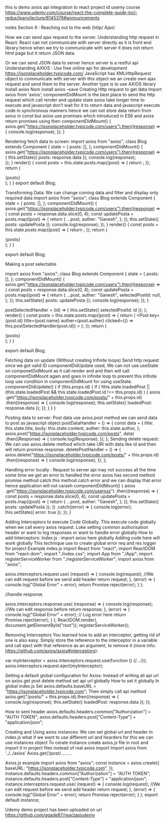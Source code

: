 this is demo axios api integration to react project id usemy course 
https://www.udemy.com/course/react-the-complete-guide-incl-redux/learn/lecture/8145376#announcements

notes
Section 9 : Reaching out to the web (http/ Ajax)

How we can send ajax request to the server.
Understanding http request in React:
React can not communicate with server directly as it is front end library hence when we try to communicate with server it does not return html page but it return JSON data.
 
Or we can send JSON data to server hence server is a restful api
Understanding AXIOS :
Use free online api for development 
https://jsonplaceholder.typicode.com/
JavaScript has XMLHttpRequest object to communicate with server with this object we an create own ajax request and send them to the server.
Another type is to use AXIOS library
Install axios
Nom install axios –save
Creating Http request to get data
Import axios from ‘axios’;
componentDidMount is the best place to send the http request which call render and update state
axios take longer time to execute and javascript don’t wait for it to return data and javascript execute code in synchronous manners hence we can not store data return from axios in const but  axios use promises which introduced in ES6 
and axios return promises using then 
componentDidMount() {
    axios.get("https://jsonplaceholder.typicode.com/users").then((response) => {
      console.log(response);
    });
  }

Rendering fetch data to screen:
import axios from "axios";
class Blog extends Component {
  state = {
    posts: [],
  };
  componentDidMount() {
    axios.get("https://jsonplaceholder.typicode.com/users").then((response) => {
      this.setState({ posts: response.data });
      console.log(response);	
    });
  }
  render() {
    const posts = this.state.posts.map((post) => {
      return <Post key={post.id} title={post.name}></Post>;
    });
    return (
      <div>
        {posts} 
      </div>
    );
  }
}
export default Blog;

Transforming Data:
We can change coming data and filter and display only required data
import axios from "axios";
class Blog extends Component {
  state = {
    posts: [],
  };
  componentDidMount() {
    axios.get("https://jsonplaceholder.typicode.com/users").then((response) => {
      const posts = response.data.slice(0, 4);
      const updatePosta = posts.map((post) => {
        return {
          ...post,
          auther: "Ganesh",
        };
      });
      this.setState({ posts: updatePosta });
      console.log(response);
    });
  }
  render() {
    const posts = this.state.posts.map((post) => {
      return <Post key={post.id} title={post.name} auther={post.auther}></Post>;
    });
    return (
      <div>
       {posts} 
      </div>
    );
  }
}

export default Blog;

Making a post selectable

import axios from "axios";
class Blog extends Component {
  state = {
    posts: [],
  };
  componentDidMount() {
    axios.get("https://jsonplaceholder.typicode.com/users").then((response) => {
      const posts = response.data.slice(0, 4);
      const updatePosta = posts.map((post) => {
        return {
          ...post,
          auther: "Ganesh",
          selectedPostId: null,
        };
      });
      this.setState({ posts: updatePosta });
      console.log(response);
    });
  }

  postSelectedHandler = (id) => {
    this.setState({ selectedPostId: id });
  };
  render() {
    const posts = this.state.posts.map((post) => {
      return (
        <Post
          key={post.id}
          title={post.name}
          auther={post.auther}
          clicked={() => this.postSelectedHandler(post.id)}
        ></Post>
      );
    });
    return (
      <div>
        <section className="Posts">{posts}</section>
        <section>
          <FullPost id={this.state.selectedPostId} />
        </section>
        <section>
          <NewPost />
        </section>
      </div>
    );
  }
}

export default Blog;

Fetching data on update (Without creating Infinite loops)
Send http request once we got valid ID componentDidUpdate used,
We can not use useState on componetDidMount as it call render and and then will call componentDidMount again and goes in infinite loop to prevent this infinite loop use condition in componentDidMount for using useState.
componentDidUpdate() {
    if (this.props.id) {
      if (
        !this.state.loadedPost ||
        (this.state.loadedPost && this.state.loadedPost.id !== this.props.id)
      ) {
        axios
          .get("https://jsonplaceholder.typicode.com/posts/" + this.props.id)
          .then((response) => {
            console.log(response);
            this.setState({ loadedPost: response.data });
          });
      }
    }
  }

Posting data to server:
Post data use axios.post method we can send data to post as javascript object
postDataHandler = () => {
    const data = {
      title: this.state.title,
      body: this.state.content,
      auther: this.state.author,
    };
    axios.post("https://jsonplaceholder.typicode.com/posts", data)
      .then((Response) => {
        console.log(Response);
      });
  };
Sending delete request:
We can use axios.delete method which take URl with data like id and then will return promise response.
  deletePostHandler = () => {
    axios.delete("https://jsonplaceholder.typicode.com/posts/" + this.props.id)
      .then((response) => {
        console.log(response);
      });
  };

Handling error locally :
Request to server api may not success all the time some time we get an error to handled the error axios has second method promise method catch this method catch error and we can display that error hence application will not carash 
componentDidMount() {
    axios
      .get("https://jsonplaceholder.typicode.com/usersss")
      .then((response) => {
        const posts = response.data.slice(0, 4);
        const updatePosta = posts.map((post) => {
          return {
            ...post,
            auther: "Ganesh",
          };
        });
        this.setState({ posts: updatePosta });
      })
      .catch((error) => {
        console.log(error);
        this.setState({ error: true });
      });
  }

Adding Interceptors to execute Code Globally.
This execute code globally when we call every axios request. Loke setting common authorisation header or want to log responses or want to handle error globally 
How to add Interceptors:
Index.js : import axios here globally 
Adding code here will work globally 
This technique use to create global error req and res logger for project
Example index.js
import React from "react";
import ReactDOM from "react-dom";
import "./index.css";
import App from "./App";
import registerServiceWorker from "./registerServiceWorker";
import axios from "axios";

axios.interceptors.request.use(
  (request) => {
    console.log(request);
    //We can edit request before we send add header
    return request;
  },
  (error) => {
    console.log("Global Error" + error);
    return Promise.reject(error);
  }
);

//handle response

axios.interceptors.response.use(
  (response) => {
    console.log(response);
    //We can edit response before
    return response;
  },
  (error) => {
    console.log("Global Error" + error); // Log error here
    return Promise.reject(error);
  }
);
ReactDOM.render(<App />, document.getElementById("root"));
registerServiceWorker();

Removing Interceptors
You learned how to add an interceptor, getting rid of one is also easy. Simply store the reference to the interceptor in a variable and call eject  with that reference as an argument, to remove it (more info: https://github.com/axios/axios#interceptors):

var myInterceptor = axios.interceptors.request.use(function () {/*...*/});
axios.interceptors.request.eject(myInterceptor);

Setting a default global configuration for Axios:
Instead of writing all api url on axios get post delete method set api url globally
How to set it globally 
In global index.js
Set
axios.defaults.baseURL = "https://jsonplaceholder.typicode.com";
Then simply call api method
  axios.get("/posts/" + this.props.id).then((response) => {
          console.log(response);
          this.setState({ loadedPost: response.data });
        });

How to sent header 
axios.defaults.headers.common["Authorization"] = "AUTH TOKEN";
axios.defaults.headers.post["Content-Type"] = "application/json";

Creating and Using axios instances:
We can set global url and header In index.js what if we want to use different url and hearders for this we can use instances object
To cerate instance create axios.js file in root and import it in project files instead of real axios import 
Import axios from ‘../../axios’
Axios.get(‘/post/………

Axios.js example
import axios from "axios";
const instance = axios.create({
  baseURL: "https://jsonplaceholder.typicode.com",
});
instance.defaults.headers.common["Authorization"] = "AUTH TOKEN";
instance.defaults.headers.post["Content-Type"] = "application/json";
instance.interceptors.request.use(
  (request) => {
    console.log(request);
    //We can edit request before we send add header
    return request;
  },
  (error) => {
    console.log("Global Error" + error);
    return Promise.reject(error);
  }
);
export default instance;

Udemy demo project has been uploaded on url
https://github.com/ggade87/reactapiudemy
